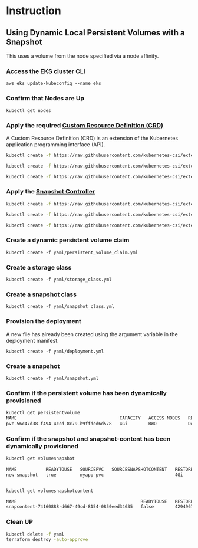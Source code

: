 # Instruction

## Using Dynamic Local Persistent Volumes with a Snapshot

This uses a volume from the node specified via a node affinity.

### Access the EKS cluster CLI

`aws eks update-kubeconfig --name eks`

### Confirm that Nodes are Up

`kubectl get nodes`

### Apply the required [Custom Resource Definition (CRD)](https://github.com/kubernetes-csi/external-snapshotter/tree/master/client/config/crd)

A Custom Resource Definition (CRD) is an extension of the Kubernetes application programming interface (API).

```bash
kubectl create -f https://raw.githubusercontent.com/kubernetes-csi/external-snapshotter/master/client/config/crd/snapshot.storage.k8s.io_volumesnapshotclasses.yaml

kubectl create -f https://raw.githubusercontent.com/kubernetes-csi/external-snapshotter/master/client/config/crd/snapshot.storage.k8s.io_volumesnapshotcontents.yaml

kubectl create -f https://raw.githubusercontent.com/kubernetes-csi/external-snapshotter/master/client/config/crd/snapshot.storage.k8s.io_volumesnapshots.yaml
```

### Apply the [Snapshot Controller](https://github.com/kubernetes-csi/external-snapshotter/tree/master/deploy/kubernetes/snapshot-controller)

```bash
kubectl create -f https://raw.githubusercontent.com/kubernetes-csi/external-snapshotter/master/deploy/kubernetes/snapshot-controller/kustomization.yaml

kubectl create -f https://raw.githubusercontent.com/kubernetes-csi/external-snapshotter/master/deploy/kubernetes/snapshot-controller/rbac-snapshot-controller.yaml

kubectl create -f https://raw.githubusercontent.com/kubernetes-csi/external-snapshotter/master/deploy/kubernetes/snapshot-controller/setup-snapshot-controller.yaml
```

### Create a dynamic persistent volume claim

`kubectl create -f yaml/persistent_volume_claim.yml`

### Create a storage class

`kubectl create -f yaml/storage_class.yml`

### Create a snapshot class

`kubectl create -f yaml/snapshot_class.yml`

### Provision the deployment

A new file has already been created using the argument variable in the deployment manifest.

`kubectl create -f yaml/deployment.yml`

### Create a snapshot

`kubectl create -f yaml/snapshot.yml`

### Confirm if the persistent volume has been dynamically provisioned

```bash
kubectl get persistentvolume                                                                                                     
NAME                                       CAPACITY   ACCESS MODES   RECLAIM POLICY   STATUS   CLAIM               STORAGECLASS   VOLUMEATTRIBUTESCLASS   REASON   AGE
pvc-56c47d38-f494-4ccd-8c79-b9ffded6d578   4Gi        RWO            Delete           Bound    default/myapp-pvc   ebs-storage    <unset>                          15s
```

### Confirm if the snapshot and snapshot-content has been dynamically provisioned

```bash
kubectl get volumesnapshot
                                                                                              
NAME           READYTOUSE   SOURCEPVC   SOURCESNAPSHOTCONTENT   RESTORESIZE   SNAPSHOTCLASS   SNAPSHOTCONTENT                                    CREATIONTIME   AGE
new-snapshot   true         myapp-pvc                           4Gi           ebs-vsc         snapcontent-74160888-d667-49cd-8154-0850eed34635   61s            99s


kubectl get volumesnapshotcontent

NAME                                               READYTOUSE   RESTORESIZE   DELETIONPOLICY   DRIVER            VOLUMESNAPSHOTCLASS   VOLUMESNAPSHOT   VOLUMESNAPSHOTNAMESPACE   AGE
snapcontent-74160888-d667-49cd-8154-0850eed34635   false        4294967296    Delete           ebs.csi.aws.com   ebs-vsc               new-snapshot     default                   15s
```

### Clean UP

```bash
kubectl delete -f yaml
terraform destroy -auto-approve
```
